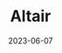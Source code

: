 ---
cc-type: star
title: "Altair"
constellation: Aquila
date: 2023-06-07
hashtag: "altair"
tags:
  - alpha
  - star
  - Aquila
  - Summer Triangle
---